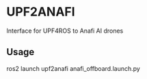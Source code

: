 # UPF2ANAFI
Interface for UPF4ROS to Anafi AI drones


## Usage

ros2 launch upf2anafi anafi_offboard.launch.py
